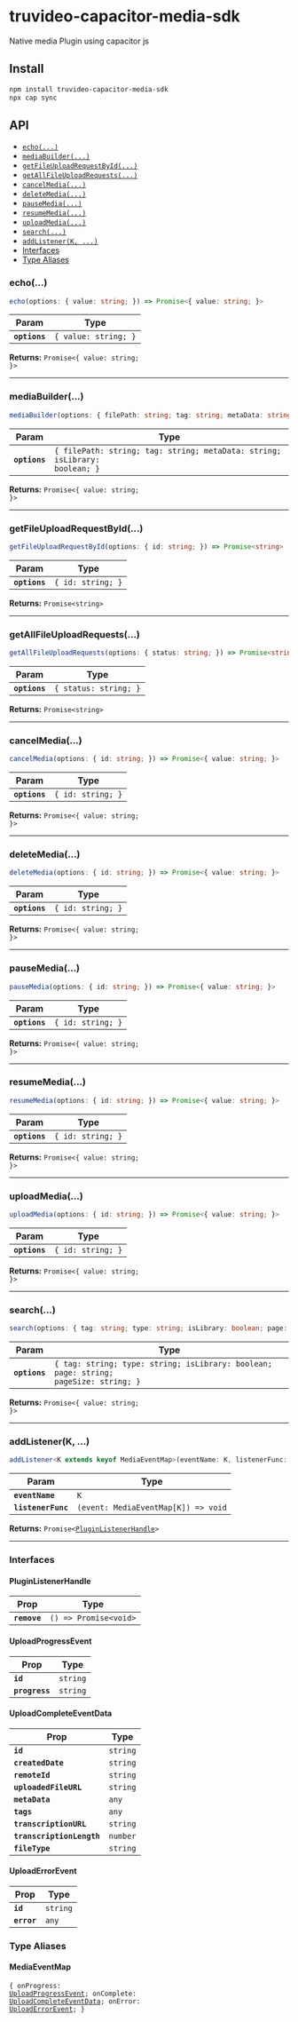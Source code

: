 # truvideo-capacitor-media-sdk

Native media Plugin using capacitor js

## Install

```bash
npm install truvideo-capacitor-media-sdk
npx cap sync
```

## API

<docgen-index>

* [`echo(...)`](#echo)
* [`mediaBuilder(...)`](#mediabuilder)
* [`getFileUploadRequestById(...)`](#getfileuploadrequestbyid)
* [`getAllFileUploadRequests(...)`](#getallfileuploadrequests)
* [`cancelMedia(...)`](#cancelmedia)
* [`deleteMedia(...)`](#deletemedia)
* [`pauseMedia(...)`](#pausemedia)
* [`resumeMedia(...)`](#resumemedia)
* [`uploadMedia(...)`](#uploadmedia)
* [`search(...)`](#search)
* [`addListener(K, ...)`](#addlistenerk-)
* [Interfaces](#interfaces)
* [Type Aliases](#type-aliases)

</docgen-index>

<docgen-api>
<!--Update the source file JSDoc comments and rerun docgen to update the docs below-->

### echo(...)

```typescript
echo(options: { value: string; }) => Promise<{ value: string; }>
```

| Param         | Type                            |
| ------------- | ------------------------------- |
| **`options`** | <code>{ value: string; }</code> |

**Returns:** <code>Promise&lt;{ value: string; }&gt;</code>

--------------------


### mediaBuilder(...)

```typescript
mediaBuilder(options: { filePath: string; tag: string; metaData: string; isLibrary: boolean; }) => Promise<{ value: string; }>
```

| Param         | Type                                                                                  |
| ------------- | ------------------------------------------------------------------------------------- |
| **`options`** | <code>{ filePath: string; tag: string; metaData: string; isLibrary: boolean; }</code> |

**Returns:** <code>Promise&lt;{ value: string; }&gt;</code>

--------------------


### getFileUploadRequestById(...)

```typescript
getFileUploadRequestById(options: { id: string; }) => Promise<string>
```

| Param         | Type                         |
| ------------- | ---------------------------- |
| **`options`** | <code>{ id: string; }</code> |

**Returns:** <code>Promise&lt;string&gt;</code>

--------------------


### getAllFileUploadRequests(...)

```typescript
getAllFileUploadRequests(options: { status: string; }) => Promise<string>
```

| Param         | Type                             |
| ------------- | -------------------------------- |
| **`options`** | <code>{ status: string; }</code> |

**Returns:** <code>Promise&lt;string&gt;</code>

--------------------


### cancelMedia(...)

```typescript
cancelMedia(options: { id: string; }) => Promise<{ value: string; }>
```

| Param         | Type                         |
| ------------- | ---------------------------- |
| **`options`** | <code>{ id: string; }</code> |

**Returns:** <code>Promise&lt;{ value: string; }&gt;</code>

--------------------


### deleteMedia(...)

```typescript
deleteMedia(options: { id: string; }) => Promise<{ value: string; }>
```

| Param         | Type                         |
| ------------- | ---------------------------- |
| **`options`** | <code>{ id: string; }</code> |

**Returns:** <code>Promise&lt;{ value: string; }&gt;</code>

--------------------


### pauseMedia(...)

```typescript
pauseMedia(options: { id: string; }) => Promise<{ value: string; }>
```

| Param         | Type                         |
| ------------- | ---------------------------- |
| **`options`** | <code>{ id: string; }</code> |

**Returns:** <code>Promise&lt;{ value: string; }&gt;</code>

--------------------


### resumeMedia(...)

```typescript
resumeMedia(options: { id: string; }) => Promise<{ value: string; }>
```

| Param         | Type                         |
| ------------- | ---------------------------- |
| **`options`** | <code>{ id: string; }</code> |

**Returns:** <code>Promise&lt;{ value: string; }&gt;</code>

--------------------


### uploadMedia(...)

```typescript
uploadMedia(options: { id: string; }) => Promise<{ value: string; }>
```

| Param         | Type                         |
| ------------- | ---------------------------- |
| **`options`** | <code>{ id: string; }</code> |

**Returns:** <code>Promise&lt;{ value: string; }&gt;</code>

--------------------


### search(...)

```typescript
search(options: { tag: string; type: string; isLibrary: boolean; page: string; pageSize: string; }) => Promise<{ value: string; }>
```

| Param         | Type                                                                                            |
| ------------- | ----------------------------------------------------------------------------------------------- |
| **`options`** | <code>{ tag: string; type: string; isLibrary: boolean; page: string; pageSize: string; }</code> |

**Returns:** <code>Promise&lt;{ value: string; }&gt;</code>

--------------------


### addListener(K, ...)

```typescript
addListener<K extends keyof MediaEventMap>(eventName: K, listenerFunc: (event: MediaEventMap[K]) => void) => Promise<PluginListenerHandle>
```

| Param              | Type                                              |
| ------------------ | ------------------------------------------------- |
| **`eventName`**    | <code>K</code>                                    |
| **`listenerFunc`** | <code>(event: MediaEventMap[K]) =&gt; void</code> |

**Returns:** <code>Promise&lt;<a href="#pluginlistenerhandle">PluginListenerHandle</a>&gt;</code>

--------------------


### Interfaces


#### PluginListenerHandle

| Prop         | Type                                      |
| ------------ | ----------------------------------------- |
| **`remove`** | <code>() =&gt; Promise&lt;void&gt;</code> |


#### UploadProgressEvent

| Prop           | Type                |
| -------------- | ------------------- |
| **`id`**       | <code>string</code> |
| **`progress`** | <code>string</code> |


#### UploadCompleteEventData

| Prop                      | Type                |
| ------------------------- | ------------------- |
| **`id`**                  | <code>string</code> |
| **`createdDate`**         | <code>string</code> |
| **`remoteId`**            | <code>string</code> |
| **`uploadedFileURL`**     | <code>string</code> |
| **`metaData`**            | <code>any</code>    |
| **`tags`**                | <code>any</code>    |
| **`transcriptionURL`**    | <code>string</code> |
| **`transcriptionLength`** | <code>number</code> |
| **`fileType`**            | <code>string</code> |


#### UploadErrorEvent

| Prop        | Type                |
| ----------- | ------------------- |
| **`id`**    | <code>string</code> |
| **`error`** | <code>any</code>    |


### Type Aliases


#### MediaEventMap

<code>{ onProgress: <a href="#uploadprogressevent">UploadProgressEvent</a>; onComplete: <a href="#uploadcompleteeventdata">UploadCompleteEventData</a>; onError: <a href="#uploaderrorevent">UploadErrorEvent</a>; }</code>

</docgen-api>
